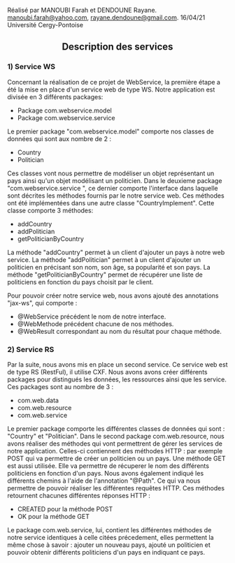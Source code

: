 
Réalisé par MANOUBI Farah et DENDOUNE Rayane.
manoubi.farah@yahoo.com, rayane.dendoune@gmail.com.
16/04/21  
Université Cergy-Pontoise 


<h2 align="center"> Description des services </h2>

### 1) Service WS
Concernant la réalisation de ce projet de WebService, la première étape a été la mise en place d'un service web de type WS. Notre application est divisée en 3 différents packages:
* Package com.webservice.model 
* Package com.webservice.service

Le premier package "com.webservice.model" comporte nos classes de données qui sont aux nombre de 2 : 
* Country
* Politician

Ces classes vont nous permettre de modéliser un objet représentant un pays ainsi qu'un objet modélisant un politicien.
Dans le deuxieme package "com.webservice.service ", ce dernier comporte l'interface dans laquelle sont décrites les méthodes fournis par le notre service web. Ces méthodes ont été implémentées dans une autre classe "CountryImplement". Cette classe comporte 3 méthodes:
* addCountry
* addPolitician
* getPoliticianByCountry

La méthode "addCountry" permet à un client d'ajouter un pays à notre web service.
La méthode "addPolitician" permet à un client d'ajouter un politicien en précisant son nom, son âge, sa popularité et son pays.
La méthode "getPoliticianByCountry" permet de récupérer une liste de politiciens en fonction du pays choisit par le client.

Pour pouvoir créer notre service web, nous avons ajouté des annotations "jax-ws", qui comporte :
* @WebService précédent le nom de notre interface.
* @WebMethode précédent chacune de nos méthodes.
* @WebResult correspondant au nom du résultat pour chaque méthode.


### 2) Service RS
Par la suite, nous avons mis en place un second service. Ce service web est de type RS (RestFul), il utilise CXF. Nous avons avons créer différents packages pour distingués les données, les ressources ainsi que les service. Ces packages sont au nombre de 3 :
* com.web.data
* com.web.resource
* com.web.service

Le premier package comporte les différentes classes de données qui sont : "Country" et "Politician". 
Dans le second package com.web.resource, nous avons réaliser des méthodes qui vont permettrent de gérer les services de notre application. Celles-ci contiennent des méthodes HTTP : par exemple POST qui va permettre de créer un politicien ou un pays. Une méthode GET est aussi utilisée. Elle va permettre de récuperer le nom des différents politiciens en fonction d'un pays. Nous avons également indiqué les différents chemins à l'aide de l'annotation "@Path". Ce qui va nous permettre de pouvoir réaliser les différentes requêtes HTTP. Ces méthodes retournent chacunes différentes réponses HTTP :
* CREATED pour la méthode POST
* OK pour la méthode GET

Le package com.web.service, lui, contient les différentes méthodes de notre service identiques à celle citées précedement, elles permettent la même chose à savoir :  ajouter un nouveau pays, ajouté un politicien et pouvoir obtenir différents politiciens d'un pays en indiquant ce pays. 


